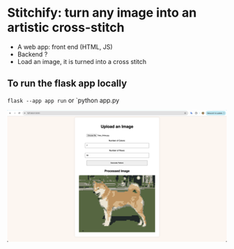 # Stitchify: turn any image into an artistic cross-stitch


- A web app: front end (HTML, JS)
- Backend ?
- Load an image, it is turned into a cross stitch

## To run the flask app locally

`flask --app app run`
or
`python app.py

![Screenshot of the app](images/screenshot.png)
